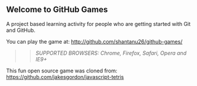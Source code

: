 ## Welcome to GitHub Games

A project based learning activity for people who are getting started with Git and GitHub.

You can play the game at: http://github.com/shantanu26/github-games/

>> _*SUPPORTED BROWSERS*: Chrome, Firefox, Safari, Opera and IE9+_

This fun open source game was cloned from: https://github.com/jakesgordon/javascript-tetris
